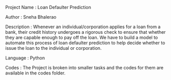 Project Name : Loan Defaulter Prediction

Author : Sneha Bhalerao

Description : Whenever an individual/corporation applies for a loan from a bank, their credit history undergoes a rigorous check to ensure that whether they are capable enough to pay off the loan. We have to build a model to 
automate this process of loan defaulter prediction to help decide whether to issue the loan to the individual or corporation.

Language : Python

Codes : The Project is broken into smaller tasks and the codes for them are available in the codes folder.

